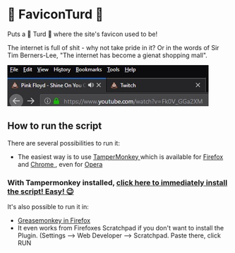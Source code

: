 # 💩 FaviconTurd 💩


Puts a 💩 Turd 💩 where the site's favicon used to be!

The internet is full of shit - why not take pride in it? Or in the words of Sir Tim Berners-Lee, "The internet has become a gienat shopping mall". 

![alt text](https://raw.githubusercontent.com/johnnyawesome/FaviconTurd/master/Favicon%20Turd.jpg)

## How to run the script

There are several possibilities to run it:
 - The easiest way is to use [TamperMonkey ](https://www.google.ch/search?q=tampermonkey) which is available for [Firefox ](https://addons.mozilla.org/en-US/firefox/addon/tampermonkey/) and [Chrome ](https://chrome.google.com/webstore/search/tampermonkey), even for [Opera ](https://addons.opera.com/de/search/?query=Tampermonkey)
 ### With Tampermonkey installed,  [click here to immediately install the script! Easy! 😉](https://github.com/johnnyawesome/FaviconTurd/raw/master/Favicon%20Turd.user.js)

It's also possible to run it in:
 -  [Greasemonkey in Firefox ](https://addons.mozilla.org/en-US/firefox/addon/greasemonkey/)
 - It even works from Firefoxes Scratchpad if you don't want to install the Plugin.
   (Settings --> Web Developer --> Scratchpad. Paste there, click RUN
